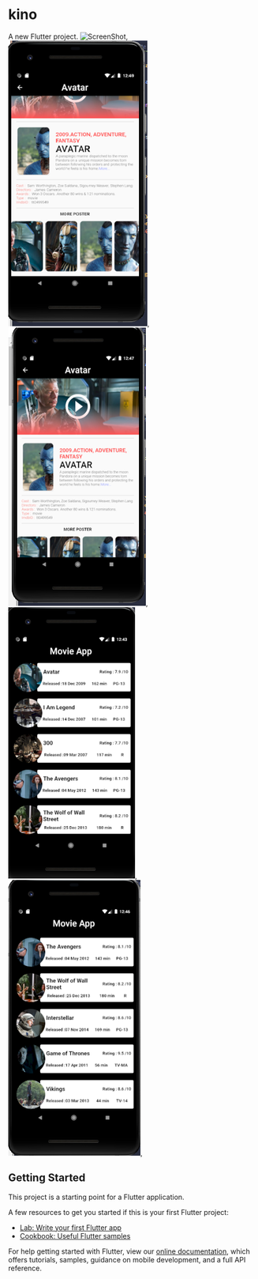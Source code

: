 # kino

A new Flutter project.
![ScreenShot](https://github.com/vipuluthaiah/MovieApp/blob/master/assets/untitled.gif),
![ScreenShot](https://github.com/vipuluthaiah/MovieApp/blob/master/assets/AXAX.png),
![ScreenShot](https://github.com/vipuluthaiah/MovieApp/blob/master/assets/AZa.png),
![ScreenShot](https://github.com/vipuluthaiah/MovieApp/blob/master/assets/Untitled.png),
![ScreenShot](https://github.com/vipuluthaiah/MovieApp/blob/master/assets/zaz.png),


## Getting Started

This project is a starting point for a Flutter application.

A few resources to get you started if this is your first Flutter project:

- [Lab: Write your first Flutter app](https://flutter.dev/docs/get-started/codelab)
- [Cookbook: Useful Flutter samples](https://flutter.dev/docs/cookbook)

For help getting started with Flutter, view our
[online documentation](https://flutter.dev/docs), which offers tutorials,
samples, guidance on mobile development, and a full API reference.
